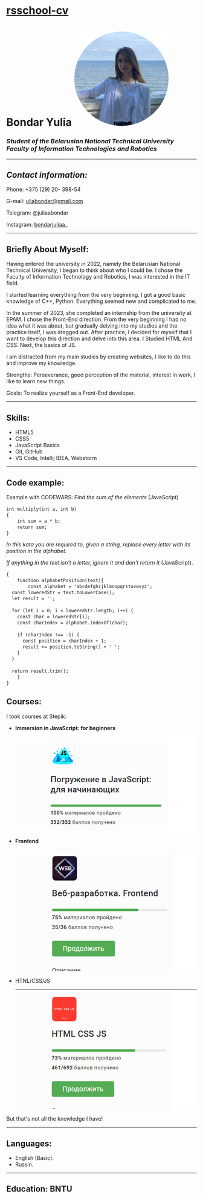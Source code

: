 # [rsschool-cv]()

# **Bondar Yulia**  ![Myphoto](1933_oooo.plus.png)
                        

### *Student of the Belarusian National Technical University </br> Faculty of Information Technologies and Robotics*

***

## *Contact information:*
Phone: +375 (29) 20- 398-54

G-mail: uliabondar@gmail.com

Telegram: @juliaabondar

Instagram: [bondarjuliaa_](https://instagram.com/bondarjuliaa_?igshid=OHJzemkxdW9xNzBw)
***
##  **Briefly About Myself:**
Having entered the university in 2022, namely the Belarusian National Technical University, I began to think about who I could be. I chose the Faculty of Information Technology and Robotics, I was interested in the IT field.

 I started learning everything from the very beginning. I got a good basic knowledge of C++, Python. Everything seemed new and complicated to me. 
 
 In the summer of 2023, she completed an internship from the university at EPAM. I chose the Front-End direction. From the very beginning I had no idea what it was about, but gradually delving into my studies and the practice itself, I was dragged out. After practice, I decided for myself that I want to develop this direction and delve into this area. I Studied HTML And CSS. Next, the basics of JS.
 
  I am distracted from my main studies by creating websites, I like to do this and improve my knowledge. 
  
  Strengths: Perseverance, good perception of the material, interest in work, I like to learn new things. 
  
  Goals: To realize yourself as a Front-End developer.

***
## Skills:
* HTML5
* CSS5
* JavaScript Basics
* Git, GitHub
* VS Code, Intellij IDEA, Webstorm
***
## Code example:
Example with CODEWARS: *Find the sum of the elements* (JavaScript)

```
int multiply(int a, int b)
{
    int sum = a * b;
    return sum;
}
```


*In this kata you are required to, given a string, replace every letter with its position in the alphabet.*

*If anything in the text isn't a letter, ignore it and don't return it* (JavaScript).
```
{
    function alphabetPosition(text){
        const alphabet = 'abcdefghijklmnopqrstuvwxyz';
  const loweredStr = text.toLowerCase();
  let result = '';

  for (let i = 0; i < loweredStr.length; i++) {
    const char = loweredStr[i];
    const charIndex = alphabet.indexOf(char);

    if (charIndex !== -1) {
      const position = charIndex + 1;
      result += position.toString() + ' ';
    }
  }

  return result.trim();
    }
}
```
## Courses:

I took courses at Stepik:

* **Immersion in JavaScript: for beginners**
  
  ![Immersion in JavaScript: for beginners](js_stepik.jpg)

* **Frontend** 
  
  ![Frontend](Front.jpg)


* HTNL/CSS/JS
   
  ![html](html.jpg)
  
But that's not all the knowledge I have!

***
## Languages:
* English (Basic).
* Russin.
***

## Education: BNTU

